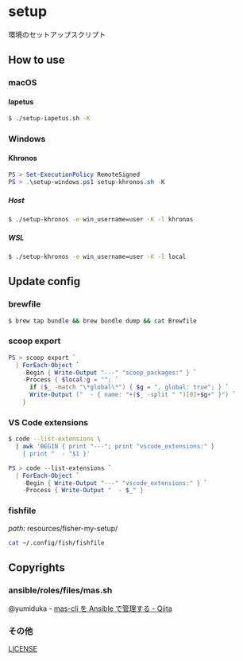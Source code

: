 # setup

環境のセットアップスクリプト

## How to use

### macOS

#### Iapetus

```sh
$ ./setup-iapetus.sh -K
```

### Windows

#### Khronos

```ps1
PS > Set-ExecutionPolicy RemoteSigned
PS > .\setup-windows.ps1 setup-khronos.sh -K
```

##### Host

```sh
$ ./setup-khronos -e win_username=user -K -l khronos
```

##### WSL

```sh
$ ./setup-khronos -e win_username=user -K -l local
```

## Update config

### brewfile

```sh
$ brew tap bundle && brew bundle dump && cat Brewfile
```

### scoop export

```ps1
PS > scoop export `
  | ForEach-Object `
    -Begin { Write-Output "---" "scoop_packages:" } `
    -Process { $local:g = ""; `
      if ($_ -match "\*global\*") { $g = ", global: true"; } `
      Write-Output ("  - { name: "+($_ -split " ")[0]+$g+" }") `
    }
```

### VS Code extensions

```sh
$ code --list-extensions \
  | awk 'BEGIN { print "---"; print "vscode_extensions:" }
    { print "  - "$1 }'
```

```ps1
PS > code --list-extensions `
  | ForEach-Object `
    -Begin { Write-Output "---" "vscode_extensions:" } `
    -Process { Write-Output "  - $_" }
```

### fishfile

_path:_ resources/fisher-my-setup/

```sh
cat ~/.config/fish/fishfile
```

## Copyrights

### ansible/roles/files/mas.sh

@yumiduka - [mas-cli を Ansible で管理する - Qiita](https://qiita.com/yumiduka/items/9c095b9f98be96b8763c)

### その他

[LICENSE](./LICENSE)
